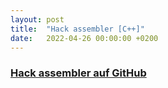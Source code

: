 ```yaml
---
layout: post
title:  "Hack assembler [C++]"
date:   2022-04-26 00:00:00 +0200
---
```


<h3><a href="https://github.com/enricoKoschel/hackAssembler">Hack assembler auf GitHub</a></h3>